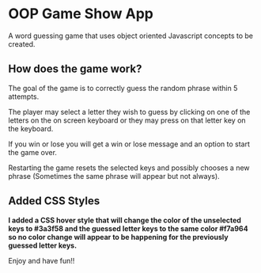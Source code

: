 # OOP Game Show App

<p>A word guessing game that uses object oriented Javascript concepts to be created.</p>

<h2>How does the game work?</h2>
<p>The goal of the game is to correctly guess the random phrase within 5 attempts.</p>
<p>The player may select a letter they wish to guess by clicking on one of the letters on the on screen keyboard or they may press on that letter key on the keyboard.</p>
<p>If you win or lose you will get a win or lose message and an option to start the game over.</p>
</p>Restarting the game resets the selected keys and possibly chooses a new phrase (Sometimes the same phrase will appear but not always).</p>

<h2>Added CSS Styles</h2>
<p><strong>I added a CSS hover style that will change the color of the unselected keys to #3a3f58 and the guessed letter keys to the same color #f7a964 so no color change will appear to be happening for the previously guessed letter keys.</strong> </p>

<p>Enjoy and have fun!!</p>
